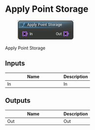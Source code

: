 # Apply Point Storage

<div align="left" data-full-width="false"><figure><img src="../../../api/Point/Apply_Point_Storage.png" alt=""><figcaption></figcaption></figure></div>

Apply Point Storage

## Inputs

<table><thead><tr><th width="170">Name</th><th>Description</th></tr></thead><tbody><tr><td>In</td><td>In</td></tr></tbody></table>

## Outputs

<table><thead><tr><th width="170">Name</th><th>Description</th></tr></thead><tbody><tr><td>Out</td><td>Out</td></tr></tbody></table>
